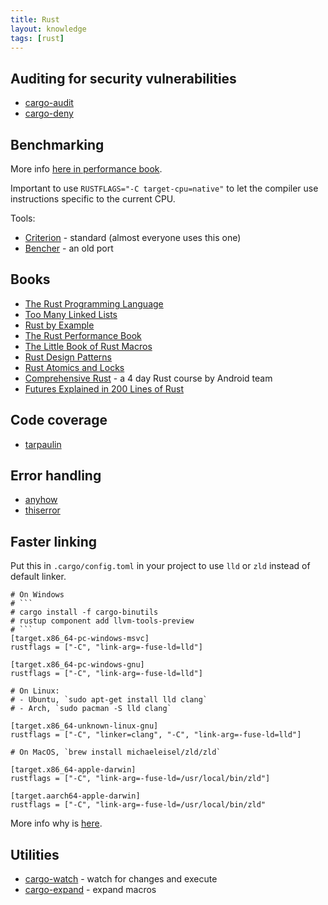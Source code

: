 ```yaml
---
title: Rust
layout: knowledge
tags: [rust]
---
```


## Auditing for security vulnerabilities

- [cargo-audit](https://github.com/RustSec/rustsec/tree/main/cargo-audit)
- [cargo-deny](https://github.com/EmbarkStudios/cargo-deny)

## Benchmarking

More info [here in performance book](https://nnethercote.github.io/perf-book/benchmarking.html).

Important to use `RUSTFLAGS="-C target-cpu=native"` to let the compiler use instructions specific to the current CPU.

Tools:
- [Criterion](https://github.com/bheisler/criterion.rs) - standard (almost everyone uses this one)
- [Bencher](https://github.com/bluss/bencher/) - an old port

## Books

- [The Rust Programming Language](https://doc.rust-lang.org/book/second-edition/)
- [Too Many Linked Lists](http://cglab.ca/~abeinges/blah/too-many-lists/book/)
- [Rust by Example](https://doc.rust-lang.org/rust-by-example/)
- [The Rust Performance Book](https://nnethercote.github.io/perf-book/)
- [The Little Book of Rust Macros](https://veykril.github.io/tlborm/)
- [Rust Design Patterns](https://rust-unofficial.github.io/patterns/)
- [Rust Atomics and Locks](https://marabos.nl/atomics/)
- [Comprehensive Rust](https://google.github.io/comprehensive-rust/) - a 4 day Rust course by Android team
- [Futures Explained in 200 Lines of Rust](https://cfsamson.github.io/books-futures-explained/)

## Code coverage

- [tarpaulin](https://github.com/xd009642/tarpaulin)

## Error handling

- [anyhow](https://github.com/dtolnay/anyhow)
- [thiserror](https://github.com/dtolnay/thiserror)

## Faster linking

Put this in `.cargo/config.toml` in your project to use `lld` or `zld` instead of default linker.

```
# On Windows
# ```
# cargo install -f cargo-binutils
# rustup component add llvm-tools-preview
# ```
[target.x86_64-pc-windows-msvc]
rustflags = ["-C", "link-arg=-fuse-ld=lld"]

[target.x86_64-pc-windows-gnu]
rustflags = ["-C", "link-arg=-fuse-ld=lld"]

# On Linux:
# - Ubuntu, `sudo apt-get install lld clang`
# - Arch, `sudo pacman -S lld clang`

[target.x86_64-unknown-linux-gnu]
rustflags = ["-C", "linker=clang", "-C", "link-arg=-fuse-ld=lld"]

# On MacOS, `brew install michaeleisel/zld/zld`

[target.x86_64-apple-darwin]
rustflags = ["-C", "link-arg=-fuse-ld=/usr/local/bin/zld"]

[target.aarch64-apple-darwin]
rustflags = ["-C", "link-arg=-fuse-ld=/usr/local/bin/zld"
```

More info why is [here](https://github.com/rust-lang/rust/issues/39915).

## Utilities

- [cargo-watch](https://github.com/watchexec/cargo-watch) - watch for changes and execute
- [cargo-expand](https://github.com/dtolnay/cargo-expand) - expand macros
